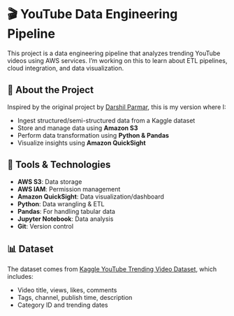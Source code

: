 # 🎬 YouTube Data Engineering Pipeline

This project is a data engineering pipeline that analyzes trending YouTube videos using AWS services. I’m working on this to learn about ETL pipelines, cloud integration, and data visualization.

## 📌 About the Project

Inspired by the original project by [Darshil Parmar](https://github.com/darshilparmar/dataengineering-youtube-analysis-project), this is my version where I:
- Ingest structured/semi-structured data from a Kaggle dataset
- Store and manage data using **Amazon S3**
- Perform data transformation using **Python & Pandas**
- Visualize insights using **Amazon QuickSight**

## 🚀 Tools & Technologies

- **AWS S3**: Data storage
- **AWS IAM**: Permission management
- **Amazon QuickSight**: Data visualization/dashboard
- **Python**: Data wrangling & ETL
- **Pandas**: For handling tabular data
- **Jupyter Notebook**: Data analysis
- **Git**: Version control

## 📊 Dataset

The dataset comes from [Kaggle YouTube Trending Video Dataset](https://www.kaggle.com/datasets/datasnaek/youtube-new), which includes:
- Video title, views, likes, comments
- Tags, channel, publish time, description
- Category ID and trending dates


